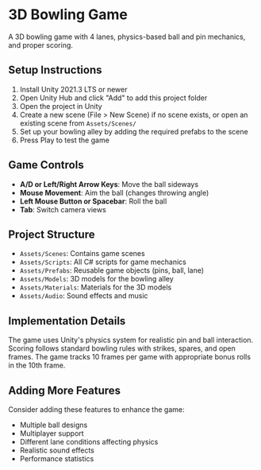 # 3D Bowling Game

A 3D bowling game with 4 lanes, physics-based ball and pin mechanics, and proper scoring.

## Setup Instructions

1. Install Unity 2021.3 LTS or newer
2. Open Unity Hub and click "Add" to add this project folder
3. Open the project in Unity
4. Create a new scene (File > New Scene) if no scene exists, or open an existing scene from `Assets/Scenes/`
5. Set up your bowling alley by adding the required prefabs to the scene
6. Press Play to test the game

## Game Controls

- **A/D or Left/Right Arrow Keys**: Move the ball sideways
- **Mouse Movement**: Aim the ball (changes throwing angle)
- **Left Mouse Button or Spacebar**: Roll the ball
- **Tab**: Switch camera views

## Project Structure

- `Assets/Scenes`: Contains game scenes
- `Assets/Scripts`: All C# scripts for game mechanics
- `Assets/Prefabs`: Reusable game objects (pins, ball, lane)
- `Assets/Models`: 3D models for the bowling alley
- `Assets/Materials`: Materials for the 3D models
- `Assets/Audio`: Sound effects and music

## Implementation Details

The game uses Unity's physics system for realistic pin and ball interaction. Scoring follows standard bowling rules with strikes, spares, and open frames. The game tracks 10 frames per game with appropriate bonus rolls in the 10th frame.

## Adding More Features

Consider adding these features to enhance the game:

- Multiple ball designs
- Multiplayer support
- Different lane conditions affecting physics
- Realistic sound effects
- Performance statistics
